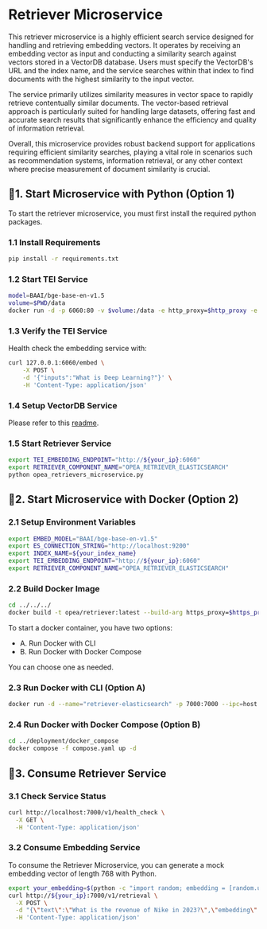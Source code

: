 # Retriever Microservice

This retriever microservice is a highly efficient search service designed for handling and retrieving embedding vectors.
It operates by receiving an embedding vector as input and conducting a similarity search against vectors stored in a
VectorDB database. Users must specify the VectorDB's URL and the index name, and the service searches within that index
to find documents with the highest similarity to the input vector.

The service primarily utilizes similarity measures in vector space to rapidly retrieve contentually similar documents.
The vector-based retrieval approach is particularly suited for handling large datasets, offering fast and accurate
search results that significantly enhance the efficiency and quality of information retrieval.

Overall, this microservice provides robust backend support for applications requiring efficient similarity searches,
playing a vital role in scenarios such as recommendation systems, information retrieval, or any other context where
precise measurement of document similarity is crucial.

## 🚀1. Start Microservice with Python (Option 1)

To start the retriever microservice, you must first install the required python packages.

### 1.1 Install Requirements

```bash
pip install -r requirements.txt
```

### 1.2 Start TEI Service

```bash
model=BAAI/bge-base-en-v1.5
volume=$PWD/data
docker run -d -p 6060:80 -v $volume:/data -e http_proxy=$http_proxy -e https_proxy=$https_proxy --pull always ghcr.io/huggingface/text-embeddings-inference:cpu-1.5 --model-id $model
```

### 1.3 Verify the TEI Service

Health check the embedding service with:

```bash
curl 127.0.0.1:6060/embed \
    -X POST \
    -d '{"inputs":"What is Deep Learning?"}' \
    -H 'Content-Type: application/json'
```

### 1.4 Setup VectorDB Service

Please refer to this [readme](../../third_parties/elasticsearch/src/README.md).

### 1.5 Start Retriever Service

```bash
export TEI_EMBEDDING_ENDPOINT="http://${your_ip}:6060"
export RETRIEVER_COMPONENT_NAME="OPEA_RETRIEVER_ELASTICSEARCH"
python opea_retrievers_microservice.py
```

## 🚀2. Start Microservice with Docker (Option 2)

### 2.1 Setup Environment Variables

```bash
export EMBED_MODEL="BAAI/bge-base-en-v1.5"
export ES_CONNECTION_STRING="http://localhost:9200"
export INDEX_NAME=${your_index_name}
export TEI_EMBEDDING_ENDPOINT="http://${your_ip}:6060"
export RETRIEVER_COMPONENT_NAME="OPEA_RETRIEVER_ELASTICSEARCH"
```

### 2.2 Build Docker Image

```bash
cd ../../../
docker build -t opea/retriever:latest --build-arg https_proxy=$https_proxy --build-arg http_proxy=$http_proxy -f comps/retrievers/src/Dockerfile .
```

To start a docker container, you have two options:

- A. Run Docker with CLI
- B. Run Docker with Docker Compose

You can choose one as needed.

### 2.3 Run Docker with CLI (Option A)

```bash
docker run -d --name="retriever-elasticsearch" -p 7000:7000 --ipc=host -e http_proxy=$http_proxy -e https_proxy=$https_proxy -e ES_CONNECTION_STRING=$ES_CONNECTION_STRING  -e INDEX_NAME=$INDEX_NAME -e TEI_ENDPOINT=$TEI_ENDPOINT opea/retriever:latest
```

### 2.4 Run Docker with Docker Compose (Option B)

```bash
cd ../deployment/docker_compose
docker compose -f compose.yaml up -d
```

## 🚀3. Consume Retriever Service

### 3.1 Check Service Status

```bash
curl http://localhost:7000/v1/health_check \
  -X GET \
  -H 'Content-Type: application/json'
```

### 3.2 Consume Embedding Service

To consume the Retriever Microservice, you can generate a mock embedding vector of length 768 with Python.

```bash
export your_embedding=$(python -c "import random; embedding = [random.uniform(-1, 1) for _ in range(768)]; print(embedding)")
curl http://${your_ip}:7000/v1/retrieval \
  -X POST \
  -d "{\"text\":\"What is the revenue of Nike in 2023?\",\"embedding\":${your_embedding}}" \
  -H 'Content-Type: application/json'
```
